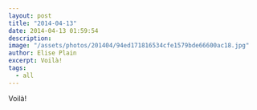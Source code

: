 ```yaml
---
layout: post
title: "2014-04-13"
date: 2014-04-13 01:59:54
description: 
image: "/assets/photos/201404/94ed171816534cfe1579bde66600ac18.jpg"
author: Elise Plain
excerpt: Voilà!
tags: 
  - all
---
```


Voilà!
<p></p>
